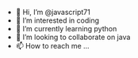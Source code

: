 - 👋 Hi, I’m @javascript71
- 👀 I’m interested in coding
- 🌱 I’m currently learning python
- 💞️ I’m looking to collaborate on java
- 📫 How to reach me ...

<!---
javascript71/javascript71 is a ✨ special ✨ repository because its `README.md` (this file) appears on your GitHub profile.
You can click the Preview link to take a look at your changes.
--->

